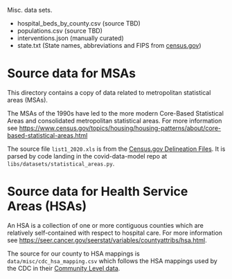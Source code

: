 Misc. data sets.

* hospital_beds_by_county.csv (source TBD)
* populations.csv (source TBD)
* interventions.json (manually curated)
* state.txt (State names, abbreviations and FIPS from [census.gov](https://www2.census.gov/geo/docs/reference/state.txt))

# Source data for MSAs

This directory contains a copy of data related to metropolitan statistical areas (MSAs).

The MSAs of the 1990s have led to the more modern Core-Based Statistical Areas and
consolidated metropolitan statistical areas. For more information see
https://www.census.gov/topics/housing/housing-patterns/about/core-based-statistical-areas.html

The source file `list1_2020.xls` is from the
[Census.gov Delineation Files](https://www.census.gov/geographies/reference-files/time-series/demo/metro-micro/delineation-files.html).
It is parsed by code landing in the covid-data-model repo at `libs/datasets/statistical_areas.py`.

# Source data for Health Service Areas (HSAs)

An HSA is a collection of one or more contiguous counties which are relatively self-contained with respect to hospital care. 
For more information see https://seer.cancer.gov/seerstat/variables/countyattribs/hsa.html.

The source for our county to HSA mappings is `data/misc/cdc_hsa_mapping.csv` which follows the HSA mappings used by the CDC in
their [Community Level data](https://www.cdc.gov/coronavirus/2019-ncov/your-health/covid-by-county.html). 

